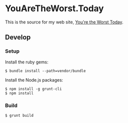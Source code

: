 # YouAreTheWorst.Today

This is the source for my web site, [You're the Worst Today](https://youaretheworst.today/).

## Develop

### Setup

Install the ruby gems:

    $ bundle install --path=vendor/bundle

Install the Node.js packages:

    $ npm install -g grunt-cli
    $ npm install

### Build

    $ grunt build
